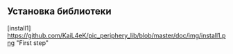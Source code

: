 ## Установка библиотеки

[install1] https://github.com/KaiL4eK/pic_periphery_lib/blob/master/doc/img/install1.png "First step" 
